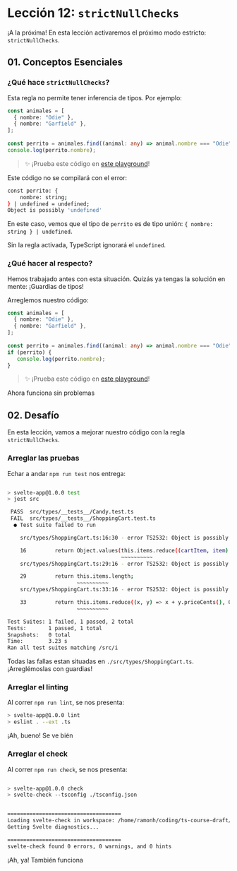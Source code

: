 # Lección 12: `strictNullChecks`

¡A la próxima! En esta lección activaremos el próximo modo estricto: `strictNullChecks`.

## 01. Conceptos Esenciales

### ¿Qué hace `strictNullChecks`?

Esta regla no permite tener inferencia de tipos. Por ejemplo:

```typescript
const animales = [
  { nombre: "Odie" },
  { nombre: "Garfield" },
];
 
const perrito = animales.find((animal: any) => animal.nombre === "Odie");
console.log(perrito.nombre);
```
> ✨ ¡Prueba este código en [este playground](https://www.typescriptlang.org/play?#code/MYewdgzgLgBAhmAlgWzgGwKYRgXhgbQCgYYBvGMEZAIwCcMAuGAIgHkATRDZmAXwBpiZClTqMWAcTi0AZlzTseAwgF0A3MUKhIsAA4ZatRFBC54SVJggA6OWHYAKBwhTomCAJ4BKXAD5zrmjWlDT0uDh4bJzcXhraECCY1mggAOYO+obGIMGi9LFAA)!

Este código no se compilará con el error:

```bash
const perrito: {
    nombre: string;
} | undefined = undefined;
Object is possibly 'undefined'
```

En este caso, vemos que el tipo de `perrito` es de tipo unión: `{ nombre: string } | undefined`.

Sin la regla activada, TypeScript ignorará el `undefined`.

### ¿Qué hacer al respecto?

Hemos trabajado antes con esta situación. Quizás ya tengas la solución en mente: ¡Guardias de tipos!

Arreglemos nuestro código:

```typescript
const animales = [
  { nombre: "Odie" },
  { nombre: "Garfield" },
];
 
const perrito = animales.find((animal: any) => animal.nombre === "Odie");
if (perrito) {
   console.log(perrito.nombre);
}
```

> ✨ ¡Prueba este código en [este playground](https://www.typescriptlang.org/play?#code/MYewdgzgLgBAhmAlgWzgGwKYRgXhgbQCgYYBvGMEZAIwCcMAuGAIgHkATRDZmAXwBpiZClTqMWAcTi0AZlzTseAwgF0A3MUKhIsAA4ZatRFBC54SVJggA6OWHYAKBwhTomCAJ4BKXAD5zrmjWlDT0uDh4bJzcXhqIMjAO+obGID6kQjDaECCY1mggAOZJBkYmwaL0sYS8QA)!

Ahora funciona sin problemas

## 02. Desafío

En esta lección, vamos a mejorar nuestro código con la regla `strictNullChecks`.

### Arreglar las pruebas

Echar a andar `npm run test` nos entrega:

```bash

> svelte-app@1.0.0 test
> jest src

 PASS  src/types/__tests__/Candy.test.ts
 FAIL  src/types/__tests__/ShoppingCart.test.ts
  ● Test suite failed to run

    src/types/ShoppingCart.ts:16:30 - error TS2532: Object is possibly 'undefined'.

    16         return Object.values(this.items.reduce((cartItem, item) => {
                                    ~~~~~~~~~~
    src/types/ShoppingCart.ts:29:16 - error TS2532: Object is possibly 'undefined'.

    29         return this.items.length;
                      ~~~~~~~~~~
    src/types/ShoppingCart.ts:33:16 - error TS2532: Object is possibly 'undefined'.

    33         return this.items.reduce((x, y) => x + y.priceCents(), 0);
                      ~~~~~~~~~~

Test Suites: 1 failed, 1 passed, 2 total
Tests:       1 passed, 1 total
Snapshots:   0 total
Time:        3.23 s
Ran all test suites matching /src/i
```

Todas las fallas estan situadas en `./src/types/ShoppingCart.ts`. ¡Arreglémoslas con guardias!

### Arreglar el linting

Al correr `npm run lint`, se nos presenta:

```bash
> svelte-app@1.0.0 lint
> eslint . --ext .ts
```

¡Ah, bueno! Se ve bién

### Arreglar el check

Al correr `npm run check`, se nos presenta:

```bash

> svelte-app@1.0.0 check
> svelte-check --tsconfig ./tsconfig.json


====================================
Loading svelte-check in workspace: /home/ramonh/coding/ts-course-draft/leccion-11-ts-estricto-noImplicitAny
Getting Svelte diagnostics...

====================================
svelte-check found 0 errors, 0 warnings, and 0 hints
```

¡Ah, ya! También funciona
